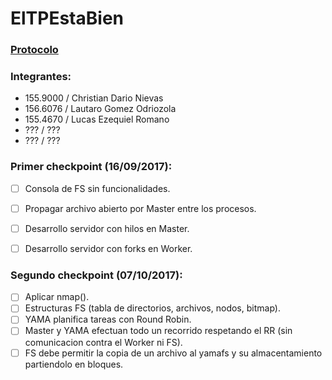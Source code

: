 # ElTPEstaBien

### [Protocolo](https://docs.google.com/document/d/1HTPwwbBRAI6GmL6H6vFxna70PN-Eu-OCSxXIjhXF5k4/edit?usp=sharing)

### Integrantes:
- 155.9000 / Christian Dario Nievas
- 156.6076 / Lautaro Gomez Odriozola
- 155.4670 / Lucas Ezequiel Romano
- ??? / ???
- ??? / ???


### Primer checkpoint (16/09/2017):

- [ ] Consola de FS sin funcionalidades.
- [ ] Propagar archivo abierto por Master entre los procesos.
- [ ] Desarrollo servidor con hilos en Master.
- [ ] Desarrollo servidor con forks en Worker.


### Segundo checkpoint (07/10/2017):

- [ ] Aplicar nmap().
- [ ] Estructuras FS (tabla de directorios, archivos, nodos, bitmap).
- [ ] YAMA planifica tareas con Round Robin.
- [ ] Master y YAMA efectuan todo un recorrido respetando el RR (sin comunicacion contra el Worker ni FS).
- [ ] FS debe permitir la copia de un archivo al yamafs y su almacentamiento partiendolo en bloques.
